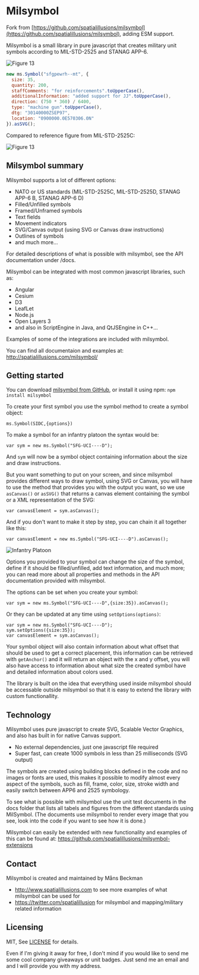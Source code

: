 # Milsymbol

Fork from [https://github.com/spatialillusions/milsymbol](https://github.com/spatialillusions/milsymbol), adding ESM support.

Milsymbol is a small library in pure javascript that creates military unit symbols according to MIL-STD-2525 and STANAG APP-6.

![Figure 13](https://github.com/spatialillusions/milsymbol/blob/master/docs/images/milsymbol.png?raw=true)

```javascript
new ms.Symbol("sfgpewrh--mt", {
  size: 35,
  quantity: 200,
  staffComments: "for reinforcements".toUpperCase(),
  additionalInformation: "added support for JJ".toUpperCase(),
  direction: (750 * 360) / 6400,
  type: "machine gun".toUpperCase(),
  dtg: "30140000ZSEP97",
  location: "0900000.0E570306.0N"
}).asSVG();
```

Compared to reference figure from MIL-STD-2525C:

![Figure 13](https://github.com/spatialillusions/milsymbol/blob/master/docs/images/figure13.png?raw=true)

## Milsymbol summary

Milsymbol supports a lot of different options:

- NATO or US standards (MIL-STD-2525C, MIL-STD-2525D, STANAG APP-6 B, STANAG APP-6 D)
- Filled/Unfilled symbols
- Framed/Unframed symbols
- Text fields
- Movement indicators
- SVG/Canvas output (using SVG or Canvas draw instructions)
- Outlines of symbols
- and much more...

For detailed descriptions of what is possible with milsymbol, see the API documentation under /docs.

Milsymbol can be integrated with most common javascript libraries, such as:

- Angular
- Cesium
- D3
- LeafLet
- Node.js
- Open Layers 3
- and also in ScriptEngine in Java, and QtJSEngine in C++...

Examples of some of the integrations are included with milsymbol.

You can find all documentaion and examples at:
http://spatialillusions.com/milsymbol/

## Getting started

You can download [milsymbol from GitHub](https://github.com/spatialillusions/milsymbol "milsymbol"), or install it using npm:
`npm install milsymbol`

To create your first symbol you use the symbol method to create a symbol object:

`ms.Symbol(SIDC,{options})`

To make a symbol for an infantry platoon the syntax would be:

`var sym = new ms.Symbol("SFG-UCI----D");`

And `sym` will now be a symbol object containing information about the size and draw instructions.

But you want something to put on your screen, and since milsymbol provides different ways to draw symbol, using SVG or Canvas, you will have to use the method that provides you with the output you want, so we use `asCanvas()` or `asSVG()` that returns a canvas element containing the symbol or a XML representation of the SVG:

`var canvasElement = sym.asCanvas();`

And if you don't want to make it step by step, you can chain it all together like this:

`var canvasElement = new ms.Symbol("SFG-UCI----D").asCanvas();`

![Infantry Platoon](https://github.com/spatialillusions/milsymbol/blob/master/docs/images/infantry-platoon.png?raw=true)

Options you provided to your symbol can change the size of the symbol, define if it should be filled/unfilled, add text information, and much more; you can read more about all properties and methods in the API documentation provided with milsymbol.

The options can be set when you create your symbol:

`var sym = new ms.Symbol("SFG-UCI----D",{size:35}).asCanvas();`

Or they can be updated at any time using `setOptions(options)`:

```
var sym = new ms.Symbol("SFG-UCI----D");
sym.setOptions({size:35});
var canvasElement = sym.asCanvas();
```

Your symbol object will also contain information about what offset that should be used to get a correct placement, this information can be retrieved with `getAnchor()` and it will return an object with the x and y offset, you will also have access to information about what size the created symbol have and detailed information about colors used.

The library is built on the idea that everything used inside milsymbol should be accessable outside milsymbol so that it is easy to extend the library with custom functionallity.

## Technology

Milsymbol uses pure javascript to create SVG, Scalable Vector Graphics, and also has built in for native Canvas support.

- No external dependencies, just one javascript file required
- Super fast, can create 1000 symbols in less than 25 milliseconds (SVG output)

The symbols are created using building blocks defined in the code and no images or fonts are used, this makes it possible to modify almost every aspect of the symbols, such as fill, frame, color, size, stroke width and easily switch between APP6 and 2525 symbology.

To see what is possible with milsymbol use the unit test documents in the docs folder that lists all tabels and figures from the different standards using MilSymbol. (The documents use milsymbol to render every image that you see, look into the code if you want to see how it is done.)

Milsymbol can easily be extended with new functionality and examples of this can be found at: https://github.com/spatialillusions/milsymbol-extensions

## Contact

Milsymbol is created and maintained by Måns Beckman

- http://www.spatialillusions.com to see more examples of what milsymbol can be used for
- https://twitter.com/spatialillusion for milsymbol and mapping/military related information

## Licensing

MIT, See [LICENSE](LICENSE) for details.

Even if I'm giving it away for free, I don't mind if you would like to send me some cool company giveaways or unit badges. Just send me an email and and I will provide you with my address.
